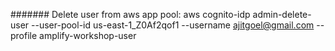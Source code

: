 ####### Delete user from aws app pool:
aws cognito-idp admin-delete-user --user-pool-id us-east-1_Z0Af2qof1 --username ajitgoel@gmail.com --profile amplify-workshop-user